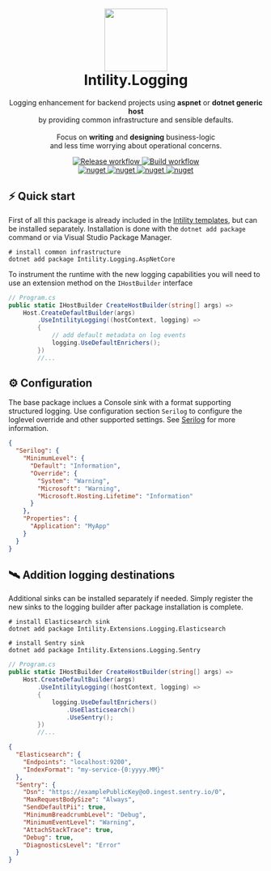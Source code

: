 <h1 align="center">
  <img src="https://avatars.githubusercontent.com/u/35199565" width="124px"/><br/>
  Intility.Logging
</h1>

<p align="center">Logging enhancement for backend projects using <b>aspnet</b> or <b>dotnet generic host</b><br/> by providing common infrastructure and sensible defaults.<br/><br/>Focus on <b>writing</b> and <b>designing</b> business-logic <br />and less time worrying about operational concerns.</p>

<p align="center">
<a href="https://github.com/Intility/Intility.Logging/actions">
    <img alt="Release workflow" src="https://github.com/Intility/Intility.Logging/actions/workflows/build-and-release.yaml/badge.svg" style="max-width:100%;">
</a>

<a href="https://github.com/Intility/Intility.Logging/actions">
    <img alt="Build workflow" src="https://github.com/Intility/Intility.Logging/actions/workflows/build.yaml/badge.svg" style="max-width:100%;">
</a>

<br />

<a href="https://www.nuget.org/packages/Intility.Logging.AspNetCore/">
    <img alt="nuget" src="https://img.shields.io/nuget/v/Intility.Logging.AspNetCore?label=Intility.Logging.AspNetCore" style="max-width:100%;">
</a>

<a href="https://www.nuget.org/packages/Intility.Extensions.Logging/">
    <img alt="nuget" src="https://img.shields.io/nuget/v/Intility.Extensions.Logging?label=Intility.Extensions.Logging" style="max-width:100%;">
</a>

<a href="https://www.nuget.org/packages/Intility.Extensions.Logging.Elasticsearch/">
    <img alt="nuget" src="https://img.shields.io/nuget/v/Intility.Extensions.Logging.Elasticsearch?label=Intility.Extensions.Logging.Elasticsearch" style="max-width:100%;">
</a>

<a href="https://www.nuget.org/packages/Intility.Extensions.Logging.Sentry/">
    <img alt="nuget" src="https://img.shields.io/nuget/v/Intility.Extensions.Logging.Sentry?label=Intility.Extensions.Logging.Sentry" style="max-width:100%;">
</a>
</p>

## ⚡️ Quick start

First of all this package is already included in the [Intility templates](https://github.com/Intility/templates), but can be installed separately. Installation is done with the `dotnet add package` command or via Visual Studio Package Manager.

```shell
# install common infrastructure
dotnet add package Intility.Logging.AspNetCore
```

To instrument the runtime with the new logging capabilities you will need to use an extension method on the `IHostBuilder` interface

```csharp
// Program.cs
public static IHostBuilder CreateHostBuilder(string[] args) =>
    Host.CreateDefaultBuilder(args)
        .UseIntilityLogging((hostContext, logging) =>
        {
            // add default metadata on log events
            logging.UseDefaultEnrichers();
        })
        //...
```

## ⚙️ Configuration

The base package inclues a Console sink with a format supporting structured logging. Use configuration section `Serilog` to configure the loglevel override and other supported settings. See [Serilog]() for more information.

```json
{
  "Serilog": {
    "MinimumLevel": {
      "Default": "Information",
      "Override": {
        "System": "Warning",
        "Microsoft": "Warning",
        "Microsoft.Hosting.Lifetime": "Information"
      }
    },
    "Properties": {
      "Application": "MyApp"
    }
  }
}
```

## 🛰️ Addition logging destinations

Additional sinks can be installed separately if needed. Simply register the new sinks to the logging builder after package installation is complete.

```shell
# install Elasticsearch sink
dotnet add package Intility.Extensions.Logging.Elasticsearch

# install Sentry sink
dotnet add package Intility.Extensions.Logging.Sentry
```

```csharp
// Program.cs
public static IHostBuilder CreateHostBuilder(string[] args) =>
    Host.CreateDefaultBuilder(args)
        .UseIntilityLogging((hostContext, logging) =>
        {
            logging.UseDefaultEnrichers()
                .UseElasticsearch()
                .UseSentry();
        })
        //...
```

```json
{
  "Elasticsearch": {
    "Endpoints": "localhost:9200",
    "IndexFormat": "my-service-{0:yyyy.MM}"
  },
  "Sentry": {
    "Dsn": "https://examplePublicKey@o0.ingest.sentry.io/0",
    "MaxRequestBodySize": "Always",
    "SendDefaultPii": true,
    "MinimumBreadcrumbLevel": "Debug",
    "MinimumEventLevel": "Warning",
    "AttachStackTrace": true,
    "Debug": true,
    "DiagnosticsLevel": "Error"
  }
}
```
